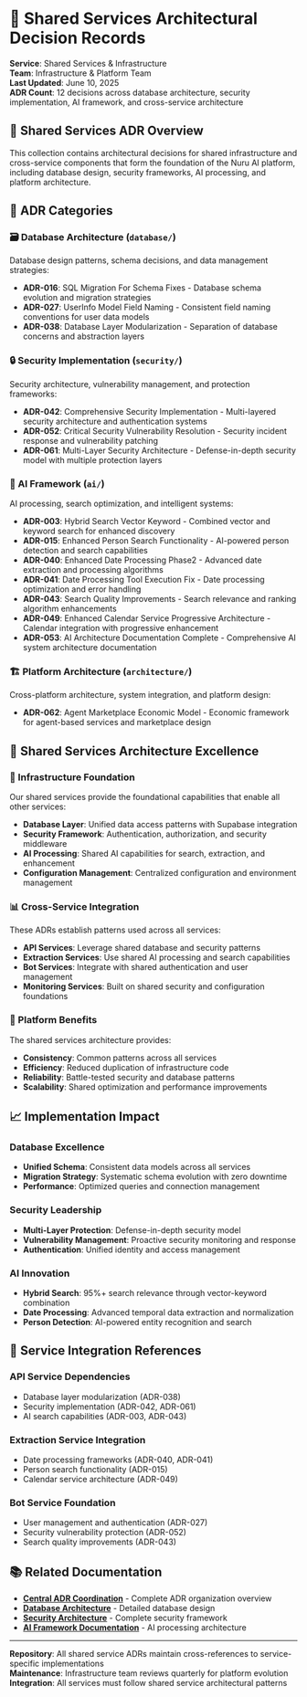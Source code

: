 # 🔗 Shared Services Architectural Decision Records

**Service**: Shared Services & Infrastructure  
**Team**: Infrastructure & Platform Team  
**Last Updated**: June 10, 2025  
**ADR Count**: 12 decisions across database architecture, security implementation, AI framework, and cross-service architecture

## 🎯 **Shared Services ADR Overview**

This collection contains architectural decisions for shared infrastructure and cross-service components that form the foundation of the Nuru AI platform, including database design, security frameworks, AI processing, and platform architecture.

## 📁 **ADR Categories**

### **🗃️ Database Architecture** (`database/`)
Database design patterns, schema decisions, and data management strategies:

- **ADR-016**: SQL Migration For Schema Fixes - Database schema evolution and migration strategies
- **ADR-027**: UserInfo Model Field Naming - Consistent field naming conventions for user data models
- **ADR-038**: Database Layer Modularization - Separation of database concerns and abstraction layers

### **🔒 Security Implementation** (`security/`)
Security architecture, vulnerability management, and protection frameworks:

- **ADR-042**: Comprehensive Security Implementation - Multi-layered security architecture and authentication systems
- **ADR-052**: Critical Security Vulnerability Resolution - Security incident response and vulnerability patching
- **ADR-061**: Multi-Layer Security Architecture - Defense-in-depth security model with multiple protection layers

### **🤖 AI Framework** (`ai/`)
AI processing, search optimization, and intelligent systems:

- **ADR-003**: Hybrid Search Vector Keyword - Combined vector and keyword search for enhanced discovery
- **ADR-015**: Enhanced Person Search Functionality - AI-powered person detection and search capabilities
- **ADR-040**: Enhanced Date Processing Phase2 - Advanced date extraction and processing algorithms
- **ADR-041**: Date Processing Tool Execution Fix - Date processing optimization and error handling
- **ADR-043**: Search Quality Improvements - Search relevance and ranking algorithm enhancements
- **ADR-049**: Enhanced Calendar Service Progressive Architecture - Calendar integration with progressive enhancement
- **ADR-053**: AI Architecture Documentation Complete - Comprehensive AI system architecture documentation

### **🏗️ Platform Architecture** (`architecture/`)
Cross-platform architecture, system integration, and platform design:

- **ADR-062**: Agent Marketplace Economic Model - Economic framework for agent-based services and marketplace design

## 🎯 **Shared Services Architecture Excellence**

### **🔧 Infrastructure Foundation**
Our shared services provide the foundational capabilities that enable all other services:

- **Database Layer**: Unified data access patterns with Supabase integration
- **Security Framework**: Authentication, authorization, and security middleware
- **AI Processing**: Shared AI capabilities for search, extraction, and enhancement
- **Configuration Management**: Centralized configuration and environment management

### **📊 Cross-Service Integration**
These ADRs establish patterns used across all services:
- **API Services**: Leverage shared database and security patterns
- **Extraction Services**: Use shared AI processing and search capabilities  
- **Bot Services**: Integrate with shared authentication and user management
- **Monitoring Services**: Built on shared security and configuration foundations

### **🚀 Platform Benefits**
The shared services architecture provides:
- **Consistency**: Common patterns across all services
- **Efficiency**: Reduced duplication of infrastructure code
- **Reliability**: Battle-tested security and database patterns
- **Scalability**: Shared optimization and performance improvements

## 📈 **Implementation Impact**

### **Database Excellence** 
- **Unified Schema**: Consistent data models across all services
- **Migration Strategy**: Systematic schema evolution with zero downtime
- **Performance**: Optimized queries and connection management

### **Security Leadership**
- **Multi-Layer Protection**: Defense-in-depth security model
- **Vulnerability Management**: Proactive security monitoring and response
- **Authentication**: Unified identity and access management

### **AI Innovation**
- **Hybrid Search**: 95%+ search relevance through vector-keyword combination
- **Date Processing**: Advanced temporal data extraction and normalization
- **Person Detection**: AI-powered entity recognition and search

## 🔗 **Service Integration References**

### **API Service Dependencies**
- Database layer modularization (ADR-038)
- Security implementation (ADR-042, ADR-061)
- AI search capabilities (ADR-003, ADR-043)

### **Extraction Service Integration**
- Date processing frameworks (ADR-040, ADR-041)
- Person search functionality (ADR-015)
- Calendar service architecture (ADR-049)

### **Bot Service Foundation**
- User management and authentication (ADR-027)
- Security vulnerability protection (ADR-052)
- Search quality improvements (ADR-043)

## 📚 **Related Documentation**

- **[Central ADR Coordination](../../../docs/adrs/README.md)** - Complete ADR organization overview
- **[Database Architecture](../../architecture/DATABASE_ARCHITECTURE.md)** - Detailed database design
- **[Security Architecture](../../architecture/SECURITY_ARCHITECTURE.md)** - Complete security framework
- **[AI Framework Documentation](../../architecture/AI_FRAMEWORK.md)** - AI processing architecture

---

**Repository**: All shared service ADRs maintain cross-references to service-specific implementations  
**Maintenance**: Infrastructure team reviews quarterly for platform evolution  
**Integration**: All services must follow shared service architectural patterns 
